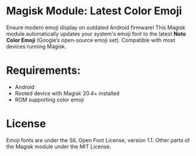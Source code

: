 # Magisk Module: Latest Color Emoji
Ensure modern emoji display on outdated Android firmware! This Magisk module automatically updates your system's emoji font to the latest **Noto Color Emoji** (Google’s open-source emoji set). Compatible with most devices running Magisk.

# Requirements:

* Android
* Rooted device with Magisk 20.4+ installed
* ROM supporting color emoji

# License
Emoji fonts are under the SIL Open Font License, version 1.1.
Other parts of the Magisk module under the MIT License.

